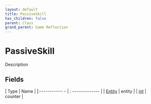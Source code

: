 ```yaml
---
layout: default
title: PassiveSkill
has_children: false
parent: Class
grand_parent: Game Reflection
---
```

# PassiveSkill
Description 

## Fields
| Type | Name |
|:------------ - | : -------------- |
| [Entity](game-reflection/classes/entity.md) | entity |
| [int](game-reflection/enums/int.md) | counter |
